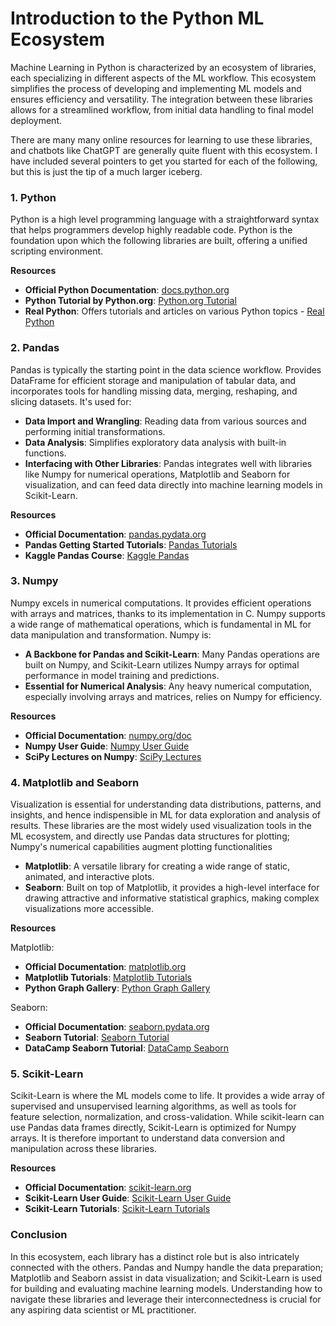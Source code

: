 # Introduction to the Python ML Ecosystem
Machine Learning in Python is characterized by an ecosystem of libraries, each specializing in different aspects of the ML workflow. This ecosystem simplifies the process of developing and implementing ML models and ensures efficiency and versatility. The integration between these libraries allows for a streamlined workflow, from initial data handling to final model deployment.

There are many many online resources for learning to use these libraries, and chatbots like ChatGPT are generally quite fluent with this ecosystem. I have included several pointers to get you started for each of the following, but this is just the tip of a much larger iceberg.

### 1. Python
Python is a high level programming language with a straightforward syntax that helps programmers develop highly readable code. Python is the foundation upon which the following libraries are built, offering a unified scripting environment.

**Resources**
- **Official Python Documentation**: [docs.python.org](https://docs.python.org)
- **Python Tutorial by Python.org**: [Python.org Tutorial](https://docs.python.org/3/tutorial/)
- **Real Python**: Offers tutorials and articles on various Python topics - [Real Python](https://realpython.com/)

### 2. Pandas
Pandas is typically the starting point in the data science workflow. Provides DataFrame for efficient storage and manipulation of tabular data, and incorporates tools for handling missing data, merging, reshaping, and slicing datasets. It's used for:
- **Data Import and Wrangling**: Reading data from various sources and performing initial transformations.
- **Data Analysis**: Simplifies exploratory data analysis with built-in functions.
- **Interfacing with Other Libraries**: Pandas integrates well with libraries like Numpy for numerical operations, Matplotlib and Seaborn for visualization, and can feed data directly into machine learning models in Scikit-Learn.

**Resources**
- **Official Documentation**: [pandas.pydata.org](https://pandas.pydata.org/docs/)
- **Pandas Getting Started Tutorials**: [Pandas Tutorials](https://pandas.pydata.org/docs/getting_started/index.html#getting-started)
- **Kaggle Pandas Course**: [Kaggle Pandas](https://www.kaggle.com/learn/pandas)

### 3. Numpy
Numpy excels in numerical computations. It provides efficient operations with arrays and matrices, thanks to its implementation in C. Numpy supports a wide range of mathematical operations, which is fundamental in ML for data manipulation and transformation. Numpy is:
- **A Backbone for Pandas and Scikit-Learn**: Many Pandas operations are built on Numpy, and Scikit-Learn utilizes Numpy arrays for optimal performance in model training and predictions.
- **Essential for Numerical Analysis**: Any heavy numerical computation, especially involving arrays and matrices, relies on Numpy for efficiency.

**Resources**
- **Official Documentation**: [numpy.org/doc](https://numpy.org/doc/stable/)
- **Numpy User Guide**: [Numpy User Guide](https://numpy.org/doc/stable/user/index.html)
- **SciPy Lectures on Numpy**: [SciPy Lectures](http://scipy-lectures.org/intro/numpy/index.html)

### 4. Matplotlib and Seaborn
Visualization is essential for understanding data distributions, patterns, and insights, and hence indispensible in ML for data exploration and analysis of results. These libraries are the most widely used visualization tools in the ML ecosystem, and directly use Pandas data structures for plotting; Numpy's numerical capabilities augment plotting functionalities   
- **Matplotlib**: A versatile library for creating a wide range of static, animated, and interactive plots.
- **Seaborn**: Built on top of Matplotlib, it provides a high-level interface for drawing attractive and informative statistical graphics, making complex visualizations more accessible.

**Resources**

Matplotlib:
- **Official Documentation**: [matplotlib.org](https://matplotlib.org/stable/contents.html)
- **Matplotlib Tutorials**: [Matplotlib Tutorials](https://matplotlib.org/stable/tutorials/index.html)
- **Python Graph Gallery**: [Python Graph Gallery](https://www.python-graph-gallery.com/matplotlib)

Seaborn:
- **Official Documentation**: [seaborn.pydata.org](https://seaborn.pydata.org/)
- **Seaborn Tutorial**: [Seaborn Tutorial](https://seaborn.pydata.org/tutorial.html)
- **DataCamp Seaborn Tutorial**: [DataCamp Seaborn](https://www.datacamp.com/community/tutorials/seaborn-python-tutorial)


### 5. Scikit-Learn
Scikit-Learn is where the ML models come to life. It provides a wide array of supervised and unsupervised learning algorithms, as well as tools for feature selection, normalization, and cross-validation. While scikit-learn can use Pandas data frames directly, Scikit-Learn is optimized for Numpy arrays. It is therefore important to understand data conversion and manipulation across these libraries.

**Resources**
- **Official Documentation**: [scikit-learn.org](https://scikit-learn.org/stable/documentation.html)
- **Scikit-Learn User Guide**: [Scikit-Learn User Guide](https://scikit-learn.org/stable/user_guide.html)
- **Scikit-Learn Tutorials**: [Scikit-Learn Tutorials](https://scikit-learn.org/stable/tutorial/index.html)

### Conclusion
In this ecosystem, each library has a distinct role but is also intricately connected with the others. Pandas and Numpy handle the data preparation; Matplotlib and Seaborn assist in data visualization; and Scikit-Learn is used for building and evaluating machine learning models. Understanding how to navigate these libraries and leverage their interconnectedness is crucial for any aspiring data scientist or ML practitioner. 